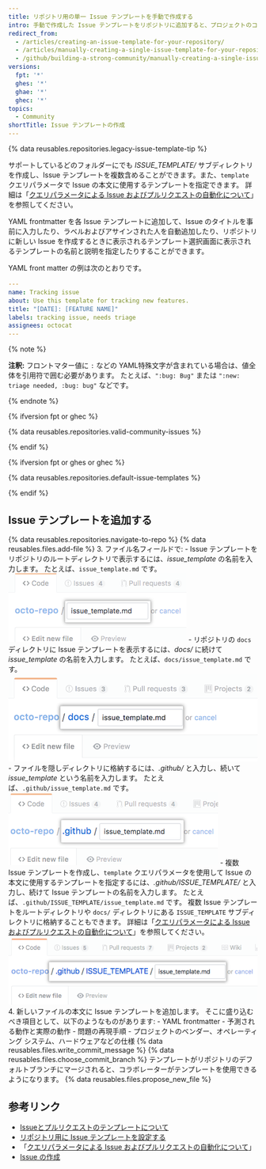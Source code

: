 ```yaml
---
title: リポジトリ用の単一 Issue テンプレートを手動で作成する
intro: 手動で作成した Issue テンプレートをリポジトリに追加すると、プロジェクトのコントリビューターは自動的に Issue の本体でテンプレートの内容が見えるようになります。
redirect_from:
  - /articles/creating-an-issue-template-for-your-repository/
  - /articles/manually-creating-a-single-issue-template-for-your-repository
  - /github/building-a-strong-community/manually-creating-a-single-issue-template-for-your-repository
versions:
  fpt: '*'
  ghes: '*'
  ghae: '*'
  ghec: '*'
topics:
  - Community
shortTitle: Issue テンプレートの作成
---
```


{% data reusables.repositories.legacy-issue-template-tip %}

サポートしているどのフォルダーにでも *ISSUE_TEMPLATE/* サブディレクトリを作成し、Issue テンプレートを複数含めることができます。また、`template` クエリパラメータで Issue の本文に使用するテンプレートを指定できます。 詳細は「[クエリパラメータによる Issue およびプルリクエストの自動化について](/articles/about-automation-for-issues-and-pull-requests-with-query-parameters)」を参照してください。

YAML frontmatter を各 Issue テンプレートに追加して、Issue のタイトルを事前に入力したり、ラベルおよびアサインされた人を自動追加したり、リポジトリに新しい Issue を作成するときに表示されるテンプレート選択画面に表示されるテンプレートの名前と説明を指定したりすることができます。

YAML front matter の例は次のとおりです。

```yaml
---
name: Tracking issue
about: Use this template for tracking new features.
title: "[DATE]: [FEATURE NAME]"
labels: tracking issue, needs triage
assignees: octocat
---
```
{% note %}

**注釈:** フロントマター値に `:` などの YAML特殊文字が含まれている場合は、値全体を引用符で囲む必要があります。 たとえば、`":bug: Bug"` または `":new: triage needed, :bug: bug"` などです。

{% endnote %}

{% ifversion fpt or ghec %}

{% data reusables.repositories.valid-community-issues %}

{% endif %}

{% ifversion fpt or ghes or ghec %}

{% data reusables.repositories.default-issue-templates %}

{% endif %}

## Issue テンプレートを追加する

{% data reusables.repositories.navigate-to-repo %}
{% data reusables.files.add-file %}
3. ファイル名フィールドで:
    -  Issue テンプレートをリポジトリのルートディレクトリで表示するには、*issue_template* の名前を入力します。 たとえば、`issue_template.md` です。 ![ルートディレクトリの新しい Issue テンプレート名](/assets/images/help/repository/issue-template-file-name.png)
    - リポジトリの `docs` ディレクトリに Issue テンプレートを表示するには、*docs/* に続けて *issue_template* の名前を入力します。 たとえば、`docs/issue_template.md` です。 ![docs ディレクトリの新しい Issue テンプレート](/assets/images/help/repository/issue-template-file-name-docs.png)
    - ファイルを隠しディレクトリに格納するには、*.github/* と入力し、続いて *issue_template* という名前を入力します。 たとえば、`.github/issue_template.md` です。 ![隠しディレクトリの新しい Issue テンプレート](/assets/images/help/repository/issue-template-hidden-directory.png)
    - 複数 Issue テンプレートを作成し、`template` クエリパラメータを使用して Issue の本文に使用するテンプレートを指定するには、*.github/ISSUE_TEMPLATE/* と入力し、続けて Issue テンプレートの名前を入力します。 たとえば、`.github/ISSUE_TEMPLATE/issue_template.md` です。 複数 Issue テンプレートをルートディレクトリや `docs/` ディレクトリにある `ISSUE_TEMPLATE` サブディレクトリに格納することもできます。 詳細は「[クエリパラメータによる Issue およびプルリクエストの自動化について](/articles/about-automation-for-issues-and-pull-requests-with-query-parameters)」を参照してください。 ![隠しディレクトリの新しい複数 Issue テンプレート](/assets/images/help/repository/issue-template-multiple-hidden-directory.png)
4. 新しいファイルの本文に Issue テンプレートを追加します。 そこに盛り込むべき項目として、以下のようなものがあります:
    - YAML frontmatter
    - 予測される動作と実際の動作
    - 問題の再現手順
    - プロジェクトのベンダー、オペレーティング システム、ハードウェアなどの仕様
{% data reusables.files.write_commit_message %}
{% data reusables.files.choose_commit_branch %} テンプレートがリポジトリのデフォルトブランチにマージされると、コラボレーターがテンプレートを使用できるようになります。
{% data reusables.files.propose_new_file %}

## 参考リンク

- [Issueとプルリクエストのテンプレートについて](/articles/about-issue-and-pull-request-templates)
- [リポジトリ用に Issue テンプレートを設定する](/articles/configuring-issue-templates-for-your-repository)
- 「[クエリパラメータによる Issue およびプルリクエストの自動化について](/articles/about-automation-for-issues-and-pull-requests-with-query-parameters)」
- [Issue の作成](/articles/creating-an-issue)
